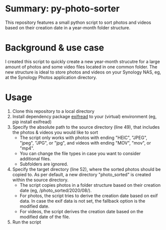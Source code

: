 # Summary: py-photo-sorter
This repository features a small python script to sort photos and videos based on their creation date in a year-month folder structure.

# Background & use case
I created this script to quickly create a new year-month strucutre for a large amount of photos and some video files located in one common folder. The new structure is ideal to store photos and videos on your Synology NAS, eg, at the Synology Photos application directory.

# Usage
1. Clone this repository to a local directory
2. Install dependency package [exifread](https://pypi.org/project/ExifRead/) to your (virtual) environment (eg, pip install exifread)
3. Specify the absolute path to the source directory (line 49), that includes the photos & videos you would like to sort
    * The script only works with photos with ending "HEIC", "JPEG", "jpeg", "JPG", or "jpg", and videos with ending "MOV", "mov", or "mp4".
    * You can change the file types in case you want to consider additional files.
    * Subfolders are ignored.
4. Specify the target directory (line 52), where the sorted photos should be copied to. As per default, a new directory "photo_sorted" is created within the source directory.
    * The script copies photos in a folder structure based on their creation date (eg, /photo_sorted/2020/08/).
    * For photos, the script tries to derive the creation date based on exif data. In case the exif data is not set, the fallback option is the modified date.
    * For videos, the script derives the creation date based on the modified date of the file.
5. Run the script
